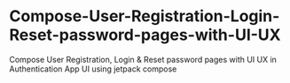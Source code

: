 # Compose-User-Registration-Login-Reset-password-pages-with-UI-UX
Compose User Registration, Login &amp; Reset password pages with UI UX  in Authentication App UI using jetpack compose
